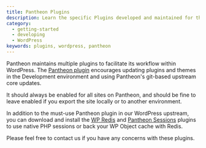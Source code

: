 ```yaml
---
title: Pantheon Plugins
description: Learn the specific Plugins developed and maintained for the Pantheon workflow.
category:
  - getting-started
  - developing
  - WordPress
keywords: plugins, wordpress, pantheon
---
```

Pantheon maintains multiple plugins to facilitate its workflow within WordPress. The [Pantheon plugin](https://github.com/pantheon-systems/WordPress/tree/master/wp-content/mu-plugins/pantheon) encourages updating plugins and themes in the Development environment and using Pantheon's git-based upstream core updates.

It should always be enabled for all sites on Pantheon, and should be fine to leave enabled if you export the site locally or to another environment.

In addition to the must-use Pantheon plugin in our WordPress upstream, you can download and install the [WP Redis](https://wordpress.org/plugins/wp-redis/) and [Pantheon Sessions](https://wordpress.org/plugins/wp-native-php-sessions/) plugins to use native PHP sessions or back your WP Object cache with Redis.

Please feel free to contact us if you have any concerns with these plugins.

